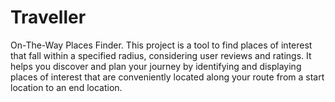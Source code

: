 # Traveller
On-The-Way Places Finder.
This project is a tool to find places of interest that fall within a specified radius, considering user reviews and ratings. It helps you discover and plan your journey by identifying and displaying places of interest that are conveniently located along your route from a start location to an end location.


